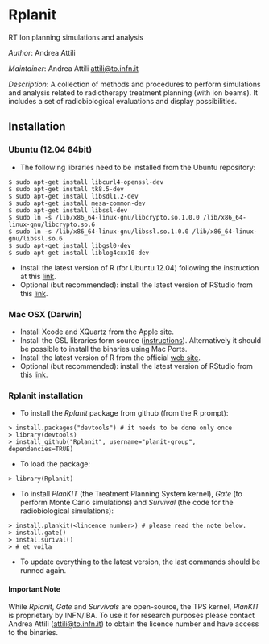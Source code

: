 # Rplanit

RT Ion planning simulations and analysis

*Author*: Andrea Attili

*Maintainer*: Andrea Attili <attili@to.infn.it>

*Description*: A collection of methods and procedures to perform simulations and
analysis related to radiotherapy treatment planning (with ion beams). It includes a set
of radiobiological evaluations and display possibilities.


## Installation

### Ubuntu (12.04 64bit)
* The following libraries need to be installed from the Ubuntu repository:
```
$ sudo apt-get install libcurl4-openssl-dev
$ sudo apt-get install tk8.5-dev
$ sudo apt-get install libsdl1.2-dev
$ sudo apt-get install mesa-common-dev
$ sudo apt-get install libssl-dev
$ sudo ln -s /lib/x86_64-linux-gnu/libcrypto.so.1.0.0 /lib/x86_64-linux-gnu/libcrypto.so.6
$ sudo ln -s /lib/x86_64-linux-gnu/libssl.so.1.0.0 /lib/x86_64-linux-gnu/libssl.so.6
$ sudo apt-get install libgsl0-dev
$ sudo apt-get install liblog4cxx10-dev
```
* Install the latest version of R (for Ubuntu 12.04) following the instruction at this [link](http://livesoncoffee.wordpress.com/2012/12/09/installing-r-on-ubuntu-12-04/).
* Optional (but recommended): install the latest version of RStudio from this [link](http://www.rstudio.com/products/rstudio/download/).


### Mac OSX (Darwin)
* Install Xcode and XQuartz from the Apple site.
* Install the GSL libraries form source ([instructions](http://www.brianomeara.info/tutorials/brownie/gsl)). Alternatively it should be possible to install the binaries using Mac Ports.
* Install the latest version of R from the official [web site](http://cran.rstudio.com/).
* Optional (but recommended): install the latest version of RStudio from this [link](http://www.rstudio.com/products/rstudio/download/).


### Rplanit installation
* To install the _Rplanit_ package from github (from the R prompt):
```
> install.packages("devtools") # it needs to be done only once
> library(devtools)
> install_github("Rplanit", username="planit-group", dependencies=TRUE)
```
* To load the package:
```
> library(Rplanit)
```
* To install _PlanKIT_ (the Treatment Planning System kernel), _Gate_ (to perform Monte Carlo simulations) and _Survival_ (the code for the radiobiological simulations):
```
> install.plankit(<lincence number>) # please read the note below.
> install.gate()
> instal.surival()
> # et voila
```
* To update everything to the latest version, the last commands should be runned again.

#### Important Note
While _Rplanit_, _Gate_ and _Survivals_ are open-source, the TPS kernel, _PlanKIT_ is proprietary by INFN/IBA. To use it for research purposes please contact Andrea Attili (attili@to.infn.it) to obtain the licence number and have access to the binaries.